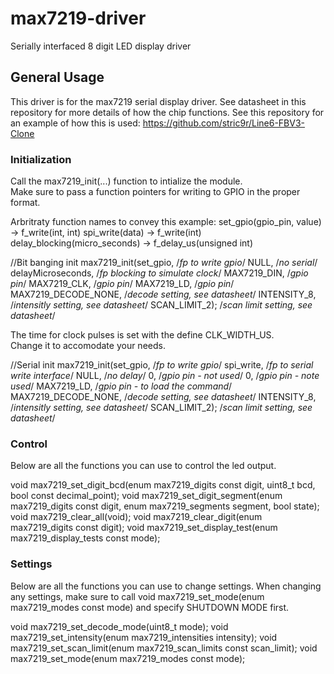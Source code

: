 # max7219-driver
Serially interfaced 8 digit LED display driver

## General Usage
This driver is for the max7219 serial display driver.  See datasheet in this repository for more details of how the chip functions.
See this repository for an example of how this is used: https://github.com/stric9r/Line6-FBV3-Clone

### Initialization
Call the max7219_init(...) function to intialize the module.  
Make sure to pass a function pointers for writing to GPIO in the proper format.

Arbritraty function names to convey this example:
set_gpio(gpio_pin, value) -> f_write(int, int)
spi_write(data) -> f_write(int)
delay_blocking(micro_seconds) -> f_delay_us(unsigned int)

//Bit banging init
max7219_init(set_gpio,            /*fp to write gpio*/
             NULL,                /*no serial*/
             delayMicroseconds,   /*fp blocking to simulate clock*/
             MAX7219_DIN,         /*gpio pin*/
             MAX7219_CLK,         /*gpio pin*/
             MAX7219_LD,          /*gpio pin*/
             MAX7219_DECODE_NONE, /*decode setting, see datasheet*/ 
             INTENSITY_8,         /*intensitly setting, see datasheet*/
             SCAN_LIMIT_2);       /*scan limit setting, see datasheet*/

The time for clock pulses is set with the define CLK_WIDTH_US.  
Change it to accomodate your needs.

//Serial init
max7219_init(set_gpio,             /*fp to write gpio*/
             spi_write,            /*fp to serial write interface*/
             NULL,                 /*no delay*/
             0,                    /*gpio pin - not used*/
             0,                    /*gpio pin - note used*/
             MAX7219_LD,           /*gpio pin - to load the command*/
             MAX7219_DECODE_NONE,  /*decode setting, see datasheet*/ 
             INTENSITY_8,          /*intensitly setting, see datasheet*/
             SCAN_LIMIT_2);        /*scan limit setting, see datasheet*/


### Control
Below are all the functions you can use to control the led output.  

void max7219_set_digit_bcd(enum max7219_digits const digit, uint8_t bcd, bool const decimal_point);
void max7219_set_digit_segment(enum max7219_digits const digit, 
                               enum max7219_segments segment, 
                               bool state);
void max7219_clear_all(void);
void max7219_clear_digit(enum max7219_digits const digit);
void max7219_set_display_test(enum max7219_display_tests const mode);

### Settings
Below are all the functions you can use to change settings.
When changing any settings, make sure to call void max7219_set_mode(enum max7219_modes const mode) and specify SHUTDOWN MODE first.

void max7219_set_decode_mode(uint8_t mode);
void max7219_set_intensity(enum max7219_intensities intensity);
void max7219_set_scan_limit(enum max7219_scan_limits const scan_limit);
void max7219_set_mode(enum max7219_modes const mode);



